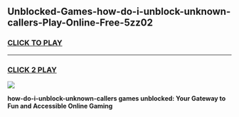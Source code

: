 
## Unblocked-Games-how-do-i-unblock-unknown-callers-Play-Online-Free-5zz02
<h3>
<a href="https://premium76.site?title=how-do-i-unblock-unknown-callers&ref=26A">CLICK TO PLAY</a></h3>
<hr>

<h3>
<a href="https://premium76.site?title=how-do-i-unblock-unknown-callers&ref=26A">CLICK 2 PLAY</a>
  
</h3>

<a href="https://premium76.site?title=how-do-i-unblock-unknown-callers&ref=26A"><img src="https://clearcache.store/games.png"></a>


**how-do-i-unblock-unknown-callers games unblocked: Your Gateway to Fun and Accessible Online Gaming**
